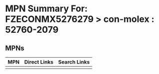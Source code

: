 



# MPN Summary For: FZECONMX5276279 > con-molex : 52760-2079

## MPNs
  

|MPN|Direct Links|Search Links|
| :--- | :--- | :--- |
||||
